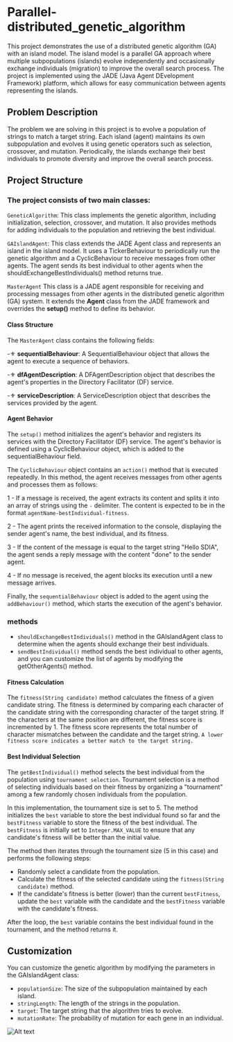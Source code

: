# Parallel-distributed_genetic_algorithm

This project demonstrates the use of a distributed genetic algorithm (GA) with an island model. 
The island model is a parallel GA approach where multiple subpopulations (islands) evolve independently and occasionally exchange individuals (migration) to improve the overall search process. 
The project is implemented using the JADE (Java Agent DEvelopment Framework) platform, which allows for easy communication between agents representing the islands.

## Problem Description

The problem we are solving in this project is to evolve a population of strings to match a target string. Each island (agent) maintains its own subpopulation and evolves it using genetic operators such as selection, crossover, and mutation. Periodically, the islands exchange their best individuals to promote diversity and improve the overall search process.

## Project Structure

### The project consists of two main classes:

`GeneticAlgorithm`: This class implements the genetic algorithm, including initialization, selection, crossover, and mutation. It also provides methods for adding individuals to the population and retrieving the best individual.

`GAIslandAgent`: This class extends the JADE Agent class and represents an island in the island model. It uses a TickerBehaviour to periodically run the genetic algorithm and a CyclicBehaviour to receive messages from other agents. The agent sends its best individual to other agents when the shouldExchangeBestIndividuals() method returns true.

`MasterAgent` This class is a JADE agent responsible for receiving and processing messages from other agents in the distributed genetic algorithm (GA) system. It extends the **Agent** class from the JADE framework and overrides the **setup()** method to define its behavior.

#### Class Structure

The `MasterAgent` class contains the following fields:

-⚜️ **sequentialBehaviour**: A SequentialBehaviour object that allows the agent to execute a sequence of behaviors.

-⚜️ **dfAgentDescription**: A DFAgentDescription object that describes the agent's properties in the Directory Facilitator (DF) service.

-⚜️ **serviceDescription**: A ServiceDescription object that describes the services provided by the agent.

#### Agent Behavior

The `setup()` method initializes the agent's behavior and registers its services with the Directory Facilitator (DF) service. The agent's behavior is defined using a CyclicBehaviour object, which is added to the sequentialBehaviour field.

The `CyclicBehaviour` object contains an `action()` method that is executed repeatedly. In this method, the agent receives messages from other agents and processes them as follows:

1 - If a message is received, the agent extracts its content and splits it into an array of strings using the `-` delimiter. The content is expected to be in the format `agentName-bestIndividual-fitness`.

2 - The agent prints the received information to the console, displaying the sender agent's name, the best individual, and its fitness.

3 - If the content of the message is equal to the target string "Hello SDIA", the agent sends a reply message with the content "done" to the sender agent.

4 - If no message is received, the agent blocks its execution until a new message arrives.

Finally, the `sequentialBehaviour` object is added to the agent using the `addBehaviour()` method, which starts the execution of the agent's behavior.

### methods

- `shouldExchangeBestIndividuals()` method in the GAIslandAgent class to determine when the agents should exchange their best individuals. 
- `sendBestIndividual()` method sends the best individual to other agents, and you can customize the list of agents by modifying the getOtherAgents() method.

#### Fitness Calculation
The `fitness(String candidate)` method calculates the fitness of a given candidate string. The fitness is determined by comparing each character of the candidate string with the corresponding character of the target string. If the characters at the same position are different, the fitness score is incremented by 1. The fitness score represents the total number of character mismatches between the candidate and the target string. `A lower fitness score indicates a better match to the target string.`

#### Best Individual Selection
The `getBestIndividual()` method selects the best individual from the population using `tournament selection`. Tournament selection is a method of selecting individuals based on their fitness by organizing a "tournament" among a few randomly chosen individuals from the population.

In this implementation, the tournament size is set to 5. 
The method initializes the `best` variable to store the best individual found so far and the `bestFitness` variable to store the fitness of the best individual. The `bestFitness` is initially set to `Integer.MAX_VALUE` to ensure that any candidate's fitness will be better than the initial value.

The method then iterates through the tournament size (5 in this case) and performs the following steps:

- Randomly select a candidate from the population.
- Calculate the fitness of the selected candidate using the `fitness(String candidate)` method.
- If the candidate's fitness is better (lower) than the current `bestFitness`, update the `best` variable with the candidate and the `bestFitness` variable with the candidate's fitness.

After the loop, the `best` variable contains the best individual found in the tournament, and the method returns it.

## Customization

You can customize the genetic algorithm by modifying the parameters in the GAIslandAgent class:

- `populationSize`: The size of the subpopulation maintained by each island.
- `stringLength`: The length of the strings in the population.
- `target`: The target string that the algorithm tries to evolve.
- `mutationRate`: The probability of mutation for each gene in an individual.

![Alt text]([relative%20path/to/img.jpg](https://github.com/abderrahimJK/Parallel-distributed_genetic_algorithm/blob/master/src/main/resources/img.png)?raw=true "Title")
